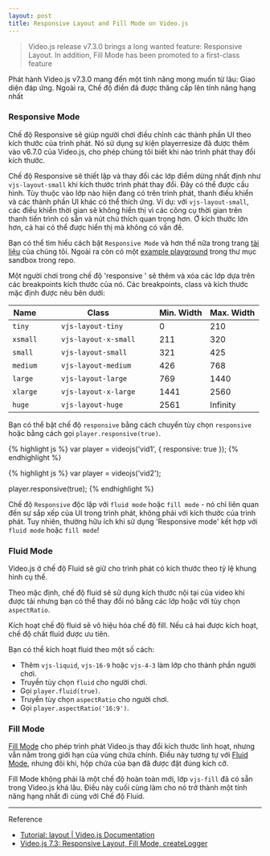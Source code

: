```yaml
---
layout: post
title: Responsive Layout and Fill Mode on Video.js
---
```


> Video.js release v7.3.0 brings a long wanted feature: Responsive Layout. In addition, Fill Mode has been promoted to a first-class feature

Phát hành Video.js v7.3.0 mang đến một tính năng mong muốn từ lâu: Giao diện đáp ứng. Ngoài ra, Chế độ điền đã được thăng cấp lên tính năng hạng nhất

### Responsive Mode

Chế độ Responsive sẽ giúp người chơi điều chỉnh các thành phần UI theo kích thước của trình phát. Nó sử dụng sự kiện playerresize đã được thêm vào v6.7.0 của Video.js, cho phép chúng tôi biết khi nào trình phát thay đổi kích thước.

Chế độ Responsive sẽ thiết lập và thay đổi các lớp điểm dừng nhất định như `vjs-layout-small` khi kích thước trình phát thay đổi. Đây có thể được cấu hình. Tùy thuộc vào lớp nào hiện đang có trên trình phát, thanh điều khiển và các thành phần UI khác có thể thích ứng.
Ví dụ: với `vjs-layout-small`, các điều khiển thời gian sẽ không hiển thị vì các công cụ thời gian trên thanh tiến trình có sẵn và nút chú thích quan trọng hơn. Ở kích thước lớn hơn, cả hai có thể được hiển thị mà không có vấn đề.

Bạn có thể tìm hiểu cách bật `Responsive Mode` và hơn thế nữa trong trang [tài liệu](https://docs.videojs.com/tutorial-layout.html#responsive-mode) của chúng tôi. Ngoài ra còn có một [example playground](https://github.com/videojs/video.js/blob/master/sandbox/responsive.html.example) trong thư mục sandbox trong repo.

Một người chơi trong chế độ 'responsive ' sẽ thêm và xóa các lớp dựa trên các breakpoints kích thước của nó. Các breakpoints, class và kích thước mặc định được nêu bên dưới:

| Name |  |  | Class |  |  | Min. Width | Max. Width |
| -- | -- | -- | -- | -- | -- | -- | -- |
| `tiny`   |  |  |  `vjs-layout-tiny`    |  |  | 0 | 210 |
| `xsmall` |  |  |  `vjs-layout-x-small` |  |  | 211 | 320 |
| `small`  |  |  |  `vjs-layout-small`   |  |  | 321 | 425 |
| `medium` |  |  |  `vjs-layout-medium`  |  |  | 426 | 768 |
| `large`  |  |  |  `vjs-layout-large`   |  |  | 769 | 1440 |
| `xlarge` |  |  |  `vjs-layout-x-large` |  |  | 1441 | 2560 |
| `huge`   |  |  |  `vjs-layout-huge`    |  |  | 2561 | Infinity |

Bạn có thể bật chế độ `responsive` bằng cách chuyển tùy chọn `responsive` hoặc bằng cách gọi `player.responsive(true)`.

{% highlight js %}
var player = videojs('vid1', {
  responsive: true
});
{% endhighlight %}

{% highlight js %}
var player = videojs('vid2');

player.responsive(true);
{% endhighlight %}

Chế độ `Responsive` độc lập với `fluid mode` hoặc `fill mode` - nó chỉ liên quan đến sự sắp xếp của UI trong trình phát, không phải với kích thước của trình phát. Tuy nhiên, thường hữu ích khi sử dụng 'Responsive mode' kết hợp với `fluid mode` hoặc `fill mode`!

### Fluid Mode
Video.js ở chế độ Fluid sẽ giữ cho trình phát có kích thước theo tỷ lệ khung hình cụ thể.

Theo mặc định, chế độ fluid sẽ sử dụng kích thước nội tại của video khi được tải nhưng bạn có thể thay đổi nó bằng các lớp hoặc với tùy chọn `aspectRatio`.

Kích hoạt chế độ fluid sẽ vô hiệu hóa chế độ fill. Nếu cả hai được kích hoạt, chế độ chất fluid được ưu tiên.

Bạn có thể kích hoạt fluid theo một số cách:
- Thêm `vjs-liquid`, `vjs-16-9` hoặc `vjs-4-3` làm lớp cho thành phần người chơi.
- Truyền tùy chọn `fluid` cho người chơi.
- Gọi `player.fluid(true)`.
- Truyền tùy chọn `aspectRatio` cho người chơi.
- Gọi `player.aspectRatio('16:9')`.

### Fill Mode
[Fill Mode](https://docs.videojs.com/tutorial-layout.html#fill-mode) cho phép trình phát Video.js thay đổi kích thước linh hoạt, nhưng vẫn nằm trong giới hạn của vùng chứa chính. Điều này tương tự với [Fluid Mode](https://docs.videojs.com/tutorial-layout.html#fluid-mode), nhưng đôi khi, hộp chứa của bạn đã được đặt đúng kích cỡ.

Fill Mode không phải là một chế độ hoàn toàn mới, lớp `vjs-fill` đã có sẵn trong Video.js khá lâu. Điều này cuối cùng làm cho nó trở thành một tính năng hạng nhất đi cùng với Chế độ Fluid.






-----
Reference
- [Tutorial: layout | Video.js Documentation](https://docs.videojs.com/tutorial-layout.html)
- [Video.js 7.3: Responsive Layout, Fill Mode, createLogger](https://blog.videojs.com/video-js-7-3-responsive-layout-fill-mode-createlogger/)
